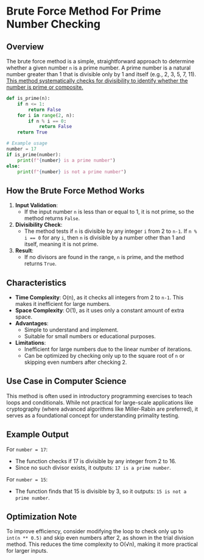 # Brute Force Method For Prime Number Checking

## Overview
The brute force method is a simple, straightforward approach to determine whether a given number `n` is a prime number. A prime number is a natural number greater than 1 that is divisible only by 1 and itself (e.g., 2, 3, 5, 7, 11). <u>This method systematically checks for divisibility to identify whether the number is prime or composite.</u>

```python
def is_prime(n):
    if n <= 1:
        return False
    for i in range(2, n):
        if n % i == 0:
            return False
    return True

# Example usage
number = 17
if is_prime(number):
    print(f"{number} is a prime number")
else:
    print(f"{number} is not a prime number")
```

## How the Brute Force Method Works
1. **Input Validation**: 
   - If the input number `n` is less than or equal to 1, it is not prime, so the method returns `False`.
2. **Divisibility Check**: 
   - The method tests if `n` is divisible by any integer `i` from 2 to `n-1`. If `n % i == 0` for any `i`, then `n` is divisible by a number other than 1 and itself, meaning it is not prime.
3. **Result**: 
   - If no divisors are found in the range, `n` is prime, and the method returns `True`.



## Characteristics
- **Time Complexity**: O(n), as it checks all integers from 2 to `n-1`. This makes it inefficient for large numbers.
- **Space Complexity**: O(1), as it uses only a constant amount of extra space.
- **Advantages**: 
  - Simple to understand and implement.
  - Suitable for small numbers or educational purposes.
- **Limitations**: 
  - Inefficient for large numbers due to the linear number of iterations.
  - Can be optimized by checking only up to the square root of `n` or skipping even numbers after checking 2.

## Use Case in Computer Science
This method is often used in introductory programming exercises to teach loops and conditionals. While not practical for large-scale applications like cryptography (where advanced algorithms like Miller-Rabin are preferred), it serves as a foundational concept for understanding primality testing.

## Example Output
For `number = 17`:
- The function checks if 17 is divisible by any integer from 2 to 16.
- Since no such divisor exists, it outputs: `17 is a prime number`.

For `number = 15`:
- The function finds that 15 is divisible by 3, so it outputs: `15 is not a prime number`.

## Optimization Note
To improve efficiency, consider modifying the loop to check only up to `int(n ** 0.5)` and skip even numbers after 2, as shown in the trial division method. This reduces the time complexity to O(√n), making it more practical for larger inputs.


